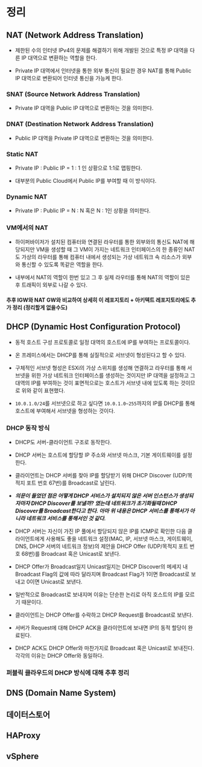# 정리

## NAT (Network Address Translation)

- 제한된 수의 인터넷 IPv4의 문제를 해결하기 위해 개발된 것으로 특정 IP 대역을 다른 IP 대역으로 변환하는 역할을 한다.

- Private IP 대역에서 인터넷을 통한 외부 통신이 필요한 경우 NAT를 통해 Public IP 대역으로 변환되어 인터넷 통신을 가능케 한다.

### SNAT (Source Network Address Translation)

- Private IP 대역을 Public IP 대역으로 변환하는 것을 의미한다.

### DNAT (Destination Network Address Translation)

- Public IP 대역을 Private IP 대역으로 변환하는 것을 의미한다.

### Static NAT

- Private IP : Public IP = 1 : 1 인 상황으로 1:1로 맵핑한다.

- 대부분의 Public Cloud에서 Public IP를 부여할 때 이 방식이다.

### Dynamic NAT

- Private IP : Public IP = N : N 혹은 N : 1인 상황을 의미한다.

### VM에서의 NAT

- 하이퍼바이저가 설치된 컴퓨터와 연결된 라우터를 통한 외부와의 통신도 NAT에 해당되지만 VM을 생성할 때 그 VM이 가지는 네트워크 인터페이스의 한 종류인 NAT도 가상의 라우터를 통해 컴퓨터 내에서 생성되는 가상 네트워크 속 리소스가 외부와 통신할 수 있도록 똑같은 역할을 한다.

- 내부에서 NAT의 역할이 한번 있고 그 후 실제 라우터를 통해 NAT의 역할이 있은 후 트래픽이 외부로 나갈 수 있다.

#### 추후 IGW와 NAT GW와 비교하여 상세히 이 레포지토리 + 아키텍트 레포지토리에도 추가 정리 (정리할게 없을수도)

## DHCP (Dynamic Host Configuration Protocol)

- 동적 호스트 구성 프로토콜로 일정 대역의 호스트에 IP를 부여하는 프로토콜이다.

- 온 프레미스에서는 DHCP를 통해 실질적으로 서브넷이 형성된다고 할 수 있다.

- 구체적인 서브넷 형성은 ESXi의 가상 스위치를 생성해 연결하고 라우터를 통해 서브넷을 위한 가상 네트워크 인터페이스를 생성하는 것이지만 IP 대역을 설정하고 그 대역의 IP를 부여하는 것이 표면적으로는 호스트가 서브넷 내에 있도록 하는 것이므로 위와 같이 표현했다.

- `10.0.1.0/24`를 서브넷으로 하고 싶다면 `10.0.1.0~255`까지의 IP를 DHCP를 통해 호스트에 부여해서 서브넷을 형성하는 것이다.

### DHCP 동작 방식

- DHCP도 서버-클라이언트 구조로 동작한다.

- DHCP 서버는 호스트에 할당할 IP 주소와 서브넷 마스크, 기본 게이트웨이를 설정한다.

- 클라이언트는 DHCP 서버를 찾아 IP를 할당받기 위해 DHCP Discover (UDP/목적지 포트 번호 67번)를 Broadcast로 날린다.

- **_의문이 들었던 점은 어떻게 DHCP 서비스가 설치되지 않은 서버 인스턴스가 생성되자마자 DHCP Discover를 보낼까? 였는데 네트워크가 초기화될때 DHCP Discover를 Broadcast한다고 한다. 아마 위 내용은 DHCP 서비스를 통해서가 아니라 네트워크 서비스를 통해서인 것 같다._**

- DHCP 서버는 자신이 가진 IP 풀에서 할당되지 않은 IP를 ICMP로 확인한 다음 클라이언트에게 사용해도 좋을 네트워크 설정(MAC, IP, 서브넷 마스크, 게이트웨이, DNS, DHCP 서버의 네트워크 정보)의 제안을 DHCP Offer (UDP/목적지 포트 번호 68번)를 Broadcast 혹은 Unicast로 보낸다.

- DHCP Offer가 Broadcast일지 Unicast일지는 DHCP Discover의 메세지 내 Broadcast Flag의 값에 따라 달라지며 Broadcast Flag가 1이면 Broadcast로 보내고 0이면 Unicast로 보낸다.

- 일반적으로 Broadcast로 보내지며 이유는 단순한 논리로 아직 호스트의 IP를 모르기 때문이다.

- 클라이언트는 DHCP Offer를 수락하고 DHCP Request를 Broadcast로 보낸다.

- 서버가 Request에 대해 DHCP ACK을 클라이언트에 보내면 IP의 동적 할당이 완료된다.

- DHCP ACK도 DHCP Offer와 마찬가지로 Broadcast 혹은 Unicast로 보내진다. 각각의 이유는 DHCP Offer와 동일하다.

### 퍼블릭 클라우드의 DHCP 방식에 대해 추후 정리

## DNS (Domain Name System)

## 데이터스토어

## HAProxy

## vSphere

